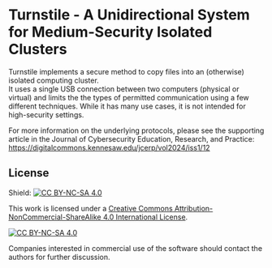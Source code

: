 # Turnstile - A Unidirectional System for Medium-Security Isolated Clusters

Turnstile implements a secure method to copy files into an (otherwise) isolated computing cluster.  
It uses a single USB connection between two computers (physical or virtual) and limits the the types of permitted communication 
using a few different techniques.  While it has many use cases, it is not intended for high-security settings.

For more information on the underlying protocols, please see the supporting article in the Journal of Cybersecurity Education,
Research, and Practice: https://digitalcommons.kennesaw.edu/jcerp/vol2024/iss1/12

## License

Shield: [![CC BY-NC-SA 4.0][cc-by-nc-sa-shield]][cc-by-nc-sa]

This work is licensed under a
[Creative Commons Attribution-NonCommercial-ShareAlike 4.0 International License][cc-by-nc-sa].

[![CC BY-NC-SA 4.0][cc-by-nc-sa-image]][cc-by-nc-sa]

[cc-by-nc-sa]: http://creativecommons.org/licenses/by-nc-sa/4.0/
[cc-by-nc-sa-image]: https://licensebuttons.net/l/by-nc-sa/4.0/88x31.png
[cc-by-nc-sa-shield]: https://img.shields.io/badge/License-CC%20BY--NC--SA%204.0-lightgrey.svg

Companies interested in commercial use of the software should contact the authors for further discussion.
